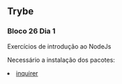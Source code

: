 <h2> Trybe </h2>

<h3>Bloco 26 Dia 1</h3>

<p>Exercícios de introdução ao NodeJs</p>

<p>Necessário a instalação dos pacotes:</p>

 <li><a href="https://www.npmjs.com/package/inquirer">inquirer</a></li>
 